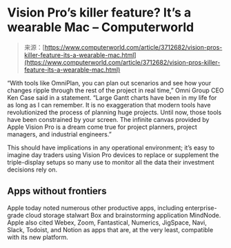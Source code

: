 <!--yml
category: 未分类
date: 2024-05-27 14:33:47
-->

# Vision Pro’s killer feature? It’s a wearable Mac – Computerworld

> 来源：[https://www.computerworld.com/article/3712682/vision-pros-killer-feature-its-a-wearable-mac.html](https://www.computerworld.com/article/3712682/vision-pros-killer-feature-its-a-wearable-mac.html)

“With tools like OmniPlan, you can plan out scenarios and see how your changes ripple through the rest of the project in real time,” Omni Group CEO Ken Case said in a statement. “Large Gantt charts have been in my life for as long as I can remember. It is no exaggeration that modern tools have revolutionized the process of planning huge projects. Until now, those tools have been constrained by your screen. The infinite canvas provided by Apple Vision Pro is a dream come true for project planners, project managers, and industrial engineers.”

This should have implications in any operational environment; it’s easy to imagine day traders using Vision Pro devices to replace or supplement the triple-display setups so many use to monitor all the data their investment decisions rely on.

## **Apps without frontiers**

Apple today noted numerous other productive apps, including enterprise-grade cloud storage stalwart Box and brainstorming application MindNode. Apple also cited Webex, Zoom, Fantastical, Numerics, JigSpace, Navi, Slack, Todoist, and Notion as apps that are, at the very least, compatible with its new platform.